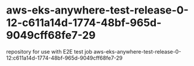 # aws-eks-anywhere-test-release-0-12-c611a14d-1774-48bf-965d-9049cff68fe7-29
repository for use with E2E test job aws-eks-anywhere-test-release-0-12:c611a14d-1774-48bf-965d-9049cff68fe7-29
